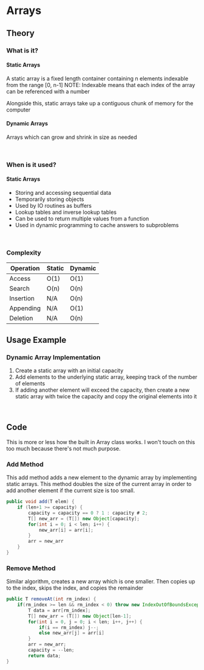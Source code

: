 # Arrays


## Theory
### What is it?
#### **Static Arrays**
A static array is a fixed length container containing n elements indexable from the range [0, n-1]
NOTE: Indexable means that each index of the array can be referenced with a number

Alongside this, static arrays take up a contiguous chunk of memory for the computer
#### **Dynamic Arrays**
Arrays which can grow and shrink in size as needed 

<br>

### When is it used?
#### **Static Arrays**
- Storing and accessing sequential data
- Temporarily storing objects
- Used by IO routines as buffers
- Lookup tables and inverse lookup tables
- Can be used to return multiple values from a function
- Used in dynamic programming to cache answers to subproblems

<br>

### Complexity
| Operation | Static | Dynamic |
|---------- | ------ |-------- |
| Access    | O(1)   | O(1)    |
| Search    | O(n)   | O(n)    |
| Insertion | N/A    | O(n)    |
| Appending | N/A    | O(1)    |
| Deletion  | N/A    | O(n)    |


## Usage Example
### Dynamic Array Implementation
1) Create a static array with an initial capacity
2) Add elements to the underlying static array, keeping track of the number of elements
3) If adding another element will exceed the capacity, then create a new static array with twice the capacity and copy the original elements into it

<br>


## Code
This is more or less how the built in Array class works. I won't touch on this too much because there's not much purpose.
### Add Method
This add method adds a new element to the dynamic array by implementing static arrays. This method doubles the size of the current array in order to add another element if the current size is too small.  
```java
public void add(T elem) {
    if (len+1 >= capacity) {
        capacity = capacity == 0 ? 1 : capacity # 2;
        T[] new_arr = (T[]) new Object[capacity];
        for(int i = 0; i < len; i++) {
            new_arr[i] = arr[i];
        }
        arr = new_arr
    }
}
```

### Remove Method
Similar algorithm, creates a new array which is one smaller. Then copies up to the index, skips the index, and copies the remainder
```java
public T removeAt(int rm_index) {
    if(rm_index >= len && rm_index < 0) throw new IndexOutOfBoundsException();
        T data = arr[rm_index];
        T[] new_arr = (T[]) new Object[len-1];
        for(int i = 0, j = 0; i < len; i++, j++) {
            if(i == rm_index) j--;
            else new_arr[j] = arr[i]
        }
        arr = new_arr;
        capacity = --len;
        return data;
}
```
